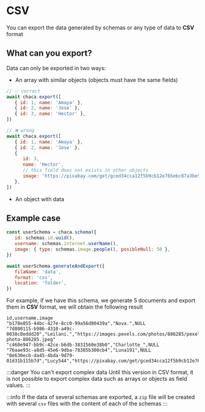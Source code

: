 # CSV

You can export the data generated by schemas or any type of data to **CSV** format

## What can you export?

Data can only be exported in two ways:

-  An array with similar objects (objects must have the same fields)

```js
// ✅ correct
await chaca.export([
   { id: 1, name: 'Amaya' },
   { id: 2, name: 'Jose' },
   { id: 3, name: 'Hector' },
])

// ❌ wrong
await chaca.export([
   { id: 1, name: 'Amaya' },
   { id: 2, name: 'Jose' },
   {
      id: 3,
      name: 'Hector',
      // this field does not exists in other objects
      image: 'https://pixabay.com/get/gced34cca12f5b9cb12e765ebc87a3be51118a7437a87d4636caa28a26ae72d433b2554e104ca79735997400b3fa19634c943d6d63cf5b9e7be93b525d459d86e_1280.jpg',
   },
])
```

-  An object with data

## Example case

```js
const userSchema = chaca.schema({
   id: schemas.id.uuid(),
   username: schemas.internet.userName(),
   image: { type: schemas.image.people(), posibleNull: 50 },
})

await userSchema.generateAndExport({
   filaName: 'data',
   format: 'csv',
   location: 'folder',
})
```

For example, if we have this schema, we generate 5 documents and export them in **CSV** format, we will obtain the following result

```csv
id,username,image
"b178e855-44bc-427e-8cc0-99a56d80439a","Nova.",NULL
"7d800115-b986-4310-a49c-0038c8eddd20","Leilani.","https://images.pexels.com/photos/886285/pexels-photo-886285.jpeg"
"c460e947-bb9c-42ce-b6db-3831560e38b0","Charlotte_",NULL
"76aae93c-a8d5-45e6-9dba-78385b300cb4","Luna191",NULL
"0e630ecb-da45-4bda-9d79-01d31b115b7d","Lucy544","https://pixabay.com/get/gced34cca12f5b9cb12e765ebc87a3be51118a7437a87d4636caa28a26ae72d433b2554e104ca79735997400b3fa19634c943d6d63cf5b9e7be93b525d459d86e_1280.jpg"
```

:::danger You can't export complex data
Until this version in CSV format, it is not possible to export complex data such as arrays or objects as field values.
:::

:::info
If the data of several schemas are exported, a `zip` file will be created with several `csv` files with the content of each of the schemas
:::
